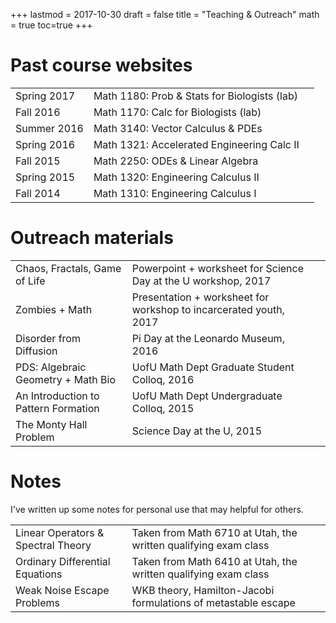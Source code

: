 +++
lastmod = 2017-10-30
draft = false
title = "Teaching & Outreach"
math = true 
toc=true
+++


# Past course websites


| | |   |
| :---------|:-------| :-----|
| Spring 2017| Math 1180: Prob & Stats for Biologists (lab) | <a href="/~miles/courses/s17_1180"> <i class="fa fa-external-link fa-2x" aria-hidden="true"></i></a> 	|
| Fall 2016 | Math 1170: Calc for Biologists (lab) | <a href="/~miles/courses/f16_1170"> <i class="fa fa-external-link fa-2x" aria-hidden="true"></i></a>|
|Summer 2016|  Math 3140: Vector Calculus & PDEs| <a href="/~miles/courses/su16_3140"> <i class="fa fa-external-link fa-2x" aria-hidden="true"></i></a>|
|Spring 2016| Math 1321:  Accelerated Engineering Calc II| <a href="/~miles/courses/s16_1321"> <i class="fa fa-external-link fa-2x" aria-hidden="true"></i></a>|
|Fall 2015| Math 2250: ODEs & Linear Algebra| <a href="/~miles/courses/f15_2250"> <i class="fa fa-external-link fa-2x" aria-hidden="true"></i></a>|
|Spring 2015|  Math 1320: Engineering Calculus II| <a href="/~miles/courses/s15_1320"> <i class="fa fa-external-link fa-2x" aria-hidden="true"></i></a>|
|Fall 2014| Math 1310: Engineering Calculus I| <a href="/~miles/courses/f14_1310"> <i class="fa fa-external-link fa-2x" aria-hidden="true"></i></a>| 


# Outreach materials



| | |   |
| :---------|:-------| :-----|
| Chaos, Fractals, Game of Life | Powerpoint + worksheet for Science Day at the U workshop, 2017 | <a href="/~miles/files/docs/scienceday2017_pres.pptx"> <i class="fa fa-file-powerpoint-o fa-2x" aria-hidden="true"></i></a> <a href="/~miles/files/docs/scienceday2017_ws.pdf"> <i class="fa fa-file-pdf-o fa-2x" aria-hidden="true"></i></a> 	|
| Zombies + Math | Presentation + worksheet for workshop to incarcerated youth, 2017 | <a href="/~miles/files/docs/zombietalk.pdf"> <i class="fa fa-file-pdf-o fa-2x" aria-hidden="true"></i></a> <a href="/~miles/files/docs/zombiews.pdf"> <i class="fa fa-file-pdf-o fa-2x" aria-hidden="true"></i></a> 	|
| Disorder from Diffusion | Pi Day at the Leonardo Museum, 2016 | <a href="https://docs.google.com/presentation/d/1CK8u9wQ10kS0SWT4XCV6HQjG10I66vUnd9LQwpy66WE/pub?start=false&loop=false&delayms=60000"> <i class="fa fa-external-link fa-2x" aria-hidden="true"></i></a> 	|
| PDS: Algebraic Geometry + Math Bio| UofU Math Dept Graduate Student Colloq, 2016 | <a href="/~miles/files/docs/gsac2016.pdf"> <i class="fa fa-file-pdf-o fa-2x" aria-hidden="true"></i></a> 	|
| An Introduction to Pattern Formation| UofU Math Dept Undergraduate Colloq, 2015 | <a href="https://slides.com/cmiles/undergrad_colloq_2015/"> <i class="fa fa-external-link fa-2x" aria-hidden="true"></i></a> 	|
| The Monty Hall Problem | Science Day at the U, 2015 | <a href="https://slides.com/cmiles/scienceday2015-montyhall/"> <i class="fa fa-external-link fa-2x" aria-hidden="true"></i></a> 	|


# Notes

I've written up some notes for personal use that may helpful for others.

| | |   |
| :---------|:-------| :-----|
| Linear Operators & Spectral Theory | Taken from Math 6710 at Utah, the written qualifying exam class| <a href="/~miles/files/docs/6710notes.pdf"> <i class="fa fa-file-pdf-o fa-2x" aria-hidden="true"></i></a>|
| Ordinary Differential Equations | Taken from Math 6410 at Utah, the written qualifying exam class| <a href="/~miles/files/docs/6410notes.pdf"> <i class="fa fa-file-pdf-o fa-2x " aria-hidden="true"></i></a>|
| Weak Noise Escape Problems| WKB theory, Hamilton-Jacobi formulations of metastable escape | <a href="/~miles/files/docs/escape_problems.pdf"> <i class="fa fa-file-pdf-o fa-2x" aria-hidden="true"></i></a>|

